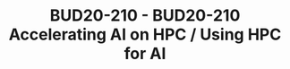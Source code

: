 ---
categories:
- bud20
description: Exploring the different approaches to having AI utilising a HPC environment.
image:
  featured: 'true'
  path: https://static.linaro.org/connect/bud20/images/BUD20-210.png
session_id: BUD20-210
session_speakers:
- speaker_bio: Technical Lead for HPC-SIG within LDCG.<br /> 30+ years international
    infrastructure architecture experience from Smart NICs to HPC and software development.
  speaker_company: Linaro Limited
  speaker_image: http://avatars.sched.co/1/dd/10468672/avatar.jpg.320x320px.jpg?f28
  speaker_name: Paul Isaac's
  speaker_position: Tech Lead (LDCG, HPC-SIG)
  speaker_role: attendee, speaker
session_track: HPC
tag: session
tags: HPC
title: BUD20-210 - BUD20-210 Accelerating AI on HPC / Using HPC for AI
---